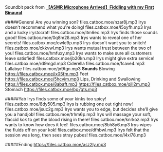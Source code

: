 Soundbit pack from [**【ASMR Microphone Arrived】Fiddling with my First Binaural**](https://www.youtube.com/watch?v=qNmDjU7ZE-A)

#####General
Are you winning son?
files.catbox.moe/nzar8j.mp3
Irys doesn't recommend what you're doing!
files.catbox.moe/l5oyfh.mp3
Irys and a lucky irystocrat!
files.catbox.moe/itm6ec.mp3
Irys finds those sounds good!
files.catbox.moe/0q8m28.mp3
Irys wants to reveal one of her secrets!
files.catbox.moe/owle9p.mp3
Irys doesn't want you to snitch!
files.catbox.moe/ckkvwl.mp3
Irys wants mutual trust between the two of you!
files.catbox.moe/hmfuxy.mp3
Irys wants to make sure all customers leave satisfied!
files.catbox.moe/jb20kn.mp3
Irys might give extra service!
files.catbox.moe/rd9mgd.mp3
Ciderella
files.catbox.moe/fcave4.mp3
Lullabye
files.catbox.moe/jn9tgn.mp3
**Sounds**
Blowing
https://files.catbox.moe/ix05fm.mp3
Feet
https://files.catbox.moe/5hcvim.mp3
Lips, Drinking and Swallowing
https://files.catbox.moe/8abaft.mp3
https://files.catbox.moe/ojll2m.mp3
Stomach
https://files.catbox.moe/bp7gts.mp3


#####Yab
Irys finds some of your kinks too spicy!
files.catbox.moe/8dy505.mp3
Irys is rubbing one out right now!
files.catbox.moe/jsuc2g.mp3
Irys wants you to edge, but decides she'll give you a handjob!
files.catbox.moe/trhm6p.mp3
Irys will massage your soft, flaccid kok to get the blood rising in there!
files.catbox.moe/knrkoz.mp3
Irys wants to know how does it feel!
files.catbox.moe/8bh8y6.mp3
Irys wipes the fluids off on your kok!
files.catbox.moe/dfhbwl.mp3
Irys felt that the session was long, then sees stray pubes!
files.catbox.moe/l4xl78.mp3


#####Ending
https://files.catbox.moe/asz2ly.mp3